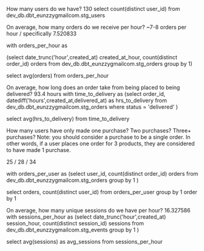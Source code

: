 How many users do we have? 130 
select count(distinct user_id) from dev_db.dbt_eunzzygmailcom.stg_users

On average, how many orders do we receive per hour?
~7-8 orders per hour / specifically 7.520833

with orders_per_hour as 

(select 
date_trunc('hour',created_at) created_at_hour,
count(distinct order_id) orders 
from dev_db.dbt_eunzzygmailcom.stg_orders
group by 1)

select
avg(orders)
from orders_per_hour 

On average, how long does an order take from being placed to being delivered? 93.4 hours
with time_to_delivery as 
(select 
order_id,
datediff('hours',created_at,delivered_at) as hrs_to_delivery
from dev_db.dbt_eunzzygmailcom.stg_orders
where status = 'delivered'
)

select
avg(hrs_to_delivery)
from time_to_delivery 

How many users have only made one purchase? Two purchases? Three+ purchases? 
Note: you should consider a purchase to be a single order. In other words, if a user places one order for 3 products, they are considered to have made 1 purchase.

25 / 28 / 34

with orders_per_user as
(select 
user_id,
count(distinct order_id) orders 
from dev_db.dbt_eunzzygmailcom.stg_orders
group by 1
)

select
orders,
count(distinct user_id)
from orders_per_user
group by 1 
order by 1



On average, how many unique sessions do we have per hour? 16.327586
with sessions_per_hour as
(select 
date_trunc('hour',created_at) session_hour,
count(distinct session_id) sessions
from dev_db.dbt_eunzzygmailcom.stg_events
group by 1
)

select
avg(sessions) as avg_sessions
from sessions_per_hour 